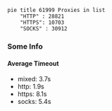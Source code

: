 
```mermaid
pie title 61999 Proxies in list
    "HTTP" : 28821
    "HTTPS": 10703
    "SOCKS" : 30912
```

### Some Info
#### Average Timeout

- mixed: 3.7s
- http: 1.9s
- https: 8.1s
- socks: 5.4s